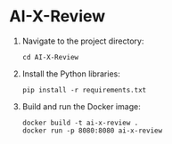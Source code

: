 # AI-X-Review

1. Navigate to the project directory:
   ```shell
   cd AI-X-Review
   ```
2. Install the Python libraries:
   ```shell
   pip install -r requirements.txt
   ```
3. Build and run the Docker image:
   ```shell
   docker build -t ai-x-review .
   docker run -p 8080:8080 ai-x-review
   ```
